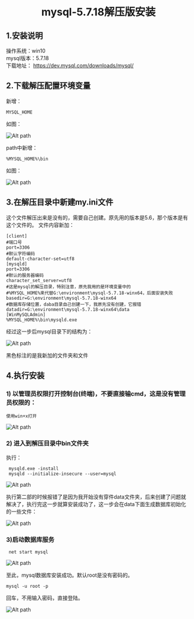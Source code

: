 #	<center>mysql-5.7.18解压版安装</center>
##	1.安装说明
操作系统：win10  
mysql版本：5.7.18  
下载地址： https://dev.mysql.com/downloads/mysql/  

##  2.下载解压配置环境变量
新增：
	
	MYSQL_HOME
如图：  

![Alt path]('mysql_install_1.png')  

path中新增：

	%MYSQL_HOME%\bin

如图：  

![Alt path]('mysql_install_2.png')


##	3.在解压目录中新建my.ini文件
这个文件解压出来是没有的，需要自己创建。原先用的版本是5.6，那个版本是有这个文件的。
文件内容新加：
	
	[client]
	#端口号
	port=3306
	#默认字符编码
	default-character-set=utf8
	[mysqld]
	port=3306
	#默认的服务器编码
	character_set_server=utf8
	#这是mysql的解压目录，特别注意，原先我用的是环境变量中的
	#%MYSQL_HOME%来代替G:\environment\mysql-5.7.18-winx64，后面安装失败
	basedir=G:\environment\mysql-5.7.18-winx64
	#数据库存储位置，daba目录自己创建一下，我原先没有创建，它报错
	datadir=G:\environment\mysql-5.7.18-winx64\data
	[WinMySQLAdmin]
	%MYSQL_HOME%\bin\mysqld.exe
经过这一步后mysql目录下的结构为：

![Alt path]('mysql_install_3.png')

黑色标注的是我新加的文件夹和文件

##	4.执行安装
###	1) 以管理员权限打开控制台(终端)，不要直接输cmd，这是没有管理员权限的：

	使用win+x打开

![Alt path]('mysql_install_4.png')

###	2) 进入到解压目录中bin文件夹
执行：  

	 mysqld.exe -install
	 mysqld --initialize-insecure --user=mysql

![Alt path]('mysql_install_5.png')

执行第二部的时候报错了是因为我开始没有穿件data文件夹，后来创建了问题就解决了，执行完这一步就算安装成功了，这一步会在data下面生成数据库初始化的一些文件：

![Alt path]('mysql_install_6.png')

### 3)启动数据库服务

	 net start mysql

![Alt path]('mysql_install_7.png')

至此，mysql数据库安装成功。默认root是没有密码的。
	
	mysql -u root -p

回车，不用输入密码，直接登陆。  

![Alt path]('mysql_install_8.png')





	  



